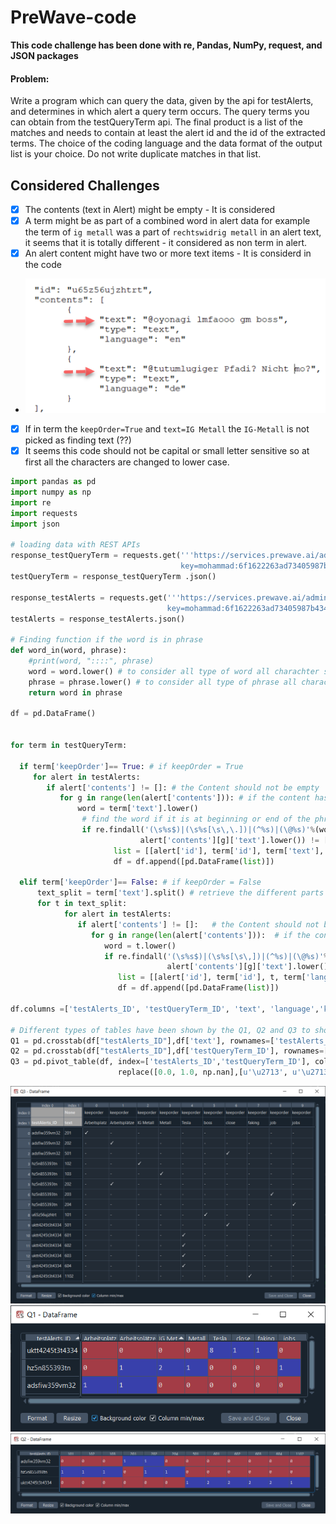 # PreWave-code

**This code challenge has been done with re, Pandas, NumPy, request, and JSON packages**
#### Problem:
Write a program which can query the data, given by the api for testAlerts, and determines in which alert a
query term occurs. The query terms you can obtain from the testQueryTerm api.
The final product is a list of the matches and needs to contain at least the alert id and the id of the extracted
terms. The choice of the coding language and the data format of the output list is your choice. Do not write
duplicate matches in that list.

## Considered Challenges
- [x] The contents (text in Alert) might be empty -  It is considered
- [x] A term might be as part of a combined word in alert data for example the term of ```ig metall``` was a part of ```rechtswidrig metall``` in an alert text, it seems that it is totally different - it considered as non term in alert.
- [x] An alert content might have two or more text items - It is considerd in the code
- ![content](https://github.com/m-r-tanha/PreWave-code/blob/main/two_texts.png)
- [x] If in term the ```keepOrder=True``` and ```text=IG Metall``` the ```IG-Metall``` is not picked as finding text (??)
- [x] It seems this code should not be capital or small letter sensitive so at first all the characters are changed to lower case.

```python
import pandas as pd
import numpy as np
import re
import requests
import json

# loading data with REST APIs
response_testQueryTerm = requests.get('''https://services.prewave.ai/adminInterface/api/testQueryTerm?
                                      key=mohammad:6f1622263ad73405987b4340e1f88e0f3df51af8c46cc64c2d4a31cff5e05d92''')
testQueryTerm = response_testQueryTerm .json()

response_testAlerts = requests.get('''https://services.prewave.ai/adminInterface/api/testAlerts?
                                   key=mohammad:6f1622263ad73405987b4340e1f88e0f3df51af8c46cc64c2d4a31cff5e05d92''')
testAlerts = response_testAlerts.json()

# Finding function if the word is in phrase
def word_in(word, phrase):
    #print(word, "::::", phrase)
    word = word.lower() # to consider all type of word all charachter should be in lower
    phrase = phrase.lower() # to consider all type of phrase all charachter should be in lower
    return word in phrase

df = pd.DataFrame()


for term in testQueryTerm:

  if term['keepOrder']== True: # if keepOrder = True
     for alert in testAlerts:
        if alert['contents'] != []: # the Content should not be empty
           for g in range(len(alert['contents'])): # if the content has more than one text item
               word = term['text'].lower()
                # find the word if it is at beginning or end of the phrase, or it has "," or "." after itself
                if re.findall('(\s%s$)|(\s%s[\s\,\.])|(^%s)|(\@%s)'%(word, word, word, word), 
                             alert['contents'][g]['text'].lower()) != []:
                       list = [[alert['id'], term['id'], term['text'], term['language'], term['keepOrder']]]
                       df = df.append([pd.DataFrame(list)])
  
  elif term['keepOrder']== False: # if keepOrder = False
      text_split = term['text'].split() # retrieve the different parts of a multiple terms
      for t in text_split:
            for alert in testAlerts:
               if alert['contents'] != []:   # the Content should not be empty
                  for g in range(len(alert['contents'])):  # if the content has more than one text item
                     word = t.lower()
                     if re.findall('(\s%s$)|(\s%s[\s\,])|(^%s)|(\@%s)'%(word, word, word, word),
                                   alert['contents'][g]['text'].lower()) != []:
                        list = [[alert['id'], term['id'], t, term['language'], term['keepOrder']]]
                        df = df.append([pd.DataFrame(list)])

df.columns =['testAlerts_ID', 'testQueryTerm_ID', 'text', 'language','keeporder']

# Different types of tables have been shown by the Q1, Q2 and Q3 to show non-duplicate and duplicate matches
Q1 = pd.crosstab(df["testAlerts_ID"],df['text'], rownames=['testAlerts_ID'], colnames=["text"])
Q2 = pd.crosstab(df["testAlerts_ID"],df['testQueryTerm_ID'], rownames=['testAlerts_ID'], colnames=["testQueryTerm_ID"])
Q3 = pd.pivot_table(df, index=['testAlerts_ID','testQueryTerm_ID'], columns = 'text').
                        replace([0.0, 1.0, np.nan],[u'\u2713', u'\u2713', '-'])
```

![Q3](https://github.com/m-r-tanha/PreWave-code/blob/main/Q3.png)
![Q1](https://github.com/m-r-tanha/PreWave-code/blob/main/Q1.png)
![Q2](https://github.com/m-r-tanha/PreWave-code/blob/main/Q2.png)

